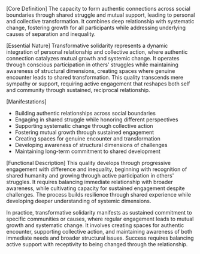 [Core Definition]
The capacity to form authentic connections across social boundaries through shared struggle and mutual support, leading to personal and collective transformation. It combines deep relationship with systematic change, fostering growth for all participants while addressing underlying causes of separation and inequality.

[Essential Nature]
Transformative solidarity represents a dynamic integration of personal relationship and collective action, where authentic connection catalyzes mutual growth and systemic change. It operates through conscious participation in others' struggles while maintaining awareness of structural dimensions, creating spaces where genuine encounter leads to shared transformation. This quality transcends mere sympathy or support, requiring active engagement that reshapes both self and community through sustained, reciprocal relationship.

[Manifestations]
- Building authentic relationships across social boundaries
- Engaging in shared struggle while honoring different perspectives
- Supporting systematic change through collective action
- Fostering mutual growth through sustained engagement
- Creating spaces for genuine encounter and transformation
- Developing awareness of structural dimensions of challenges
- Maintaining long-term commitment to shared development

[Functional Description]
This quality develops through progressive engagement with difference and inequality, beginning with recognition of shared humanity and growing through active participation in others' struggles. It requires balancing immediate relationship with broader awareness, while cultivating capacity for sustained engagement despite challenges. The process builds resilience through shared experience while developing deeper understanding of systemic dimensions.

In practice, transformative solidarity manifests as sustained commitment to specific communities or causes, where regular engagement leads to mutual growth and systematic change. It involves creating spaces for authentic encounter, supporting collective action, and maintaining awareness of both immediate needs and broader structural issues. Success requires balancing active support with receptivity to being changed through the relationship.